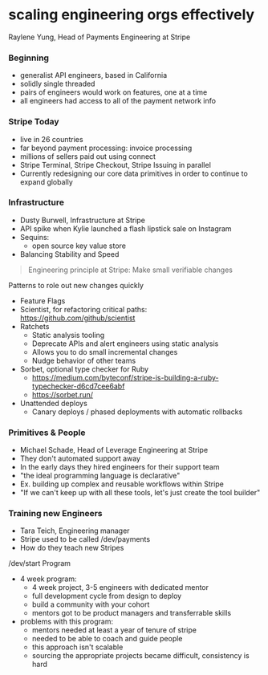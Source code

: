 # scaling engineering orgs effectively

Raylene Yung, Head of Payments Engineering at Stripe

### Beginning

- generalist API engineers, based in California
- solidly single threaded
- pairs of engineers would work on features, one at a time
- all engineers had access to all of the payment network info

### Stripe Today

- live in 26 countries
- far beyond payment processing: invoice processing
- millions of sellers paid out using connect
- Stripe Terminal, Stripe Checkout, Stripe Issuing in parallel
- Currently redesigning our core data primitives in order to continue to expand globally

### Infrastructure

- Dusty Burwell, Infrastructure at Stripe
- API spike when Kylie launched a flash lipstick sale on Instagram
- Sequins:
  - open source key value store
- Balancing Stability and Speed

> Engineering principle at Stripe: Make small verifiable changes

Patterns to role out new changes quickly

- Feature Flags
- Scientist, for refactoring critical paths: https://github.com/github/scientist
- Ratchets
  - Static analysis tooling
  - Deprecate APIs and alert engineers using static analysis
  - Allows you to do small incremental changes
  - Nudge behavior of other teams
- Sorbet, optional type checker for Ruby
  - https://medium.com/byteconf/stripe-is-building-a-ruby-typechecker-d6cd7cee6abf
  - https://sorbet.run/
- Unattended deploys
  - Canary deploys / phased deployments with automatic rollbacks
  
### Primitives & People

- Michael Schade, Head of Leverage Engineering at Stripe
- They don't automated support away
- In the early days they hired engineers for their support team
- "the ideal programming language is declarative"
- Ex. building up complex and reusable workflows within Stripe
- "If we can't keep up with all these tools, let's just create the tool builder"

### Training new Engineers

- Tara Teich, Engineering manager
- Stripe used to be called /dev/payments
- How do they teach new Stripes

/dev/start Program

- 4 week program:
  - 4 week project, 3-5 engineers with dedicated mentor
  - full development cycle from design to deploy
  - build a community with your cohort
  - mentors got to be product managers and transferrable skills
- problems with this program:
  - mentors needed at least a year of tenure of stripe 
  - needed to be able to coach and guide people
  - this approach isn't scalable
  - sourcing the appropriate projects became difficult, consistency is hard
  




